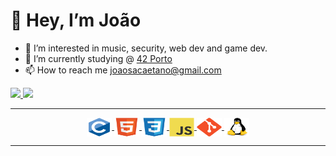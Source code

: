 👋 Hey, I’m João
=====

- 👀 I’m interested in music, security, web dev and game dev.
- 🌱 I’m currently studying @ [42 Porto](https://www.42porto.com/)
- 📫 How to reach me joaosacaetano@gmail.com

<div>
  <a href="https://github.com/joacaeta/">
  <img height="160em" src="https://github-readme-stats.vercel.app/api?username=jscaetano&show_icons=true&theme=dracula&include_all_commits=true&count_private=true"/>
  <img height="160em" src="https://github-readme-stats.vercel.app/api/top-langs/?username=jscaetano&layout=compact&langs_count=8&theme=dracula"/>
</div>

 <hr/>
<div style="display: inline_block" align="center">
    <img align="center" alt="C" height="30" width="40" src="https://raw.githubusercontent.com/devicons/devicon/1119b9f84c0290e0f0b38982099a2bd027a48bf1/icons/c/c-original.svg">
  <img align="center" alt="HTML" height="30" width="40" src="https://raw.githubusercontent.com/devicons/devicon/master/icons/html5/html5-original.svg">
  <img align="center" alt="CSS" height="30" width="40" src="https://raw.githubusercontent.com/devicons/devicon/master/icons/css3/css3-original.svg">
  <img align="center" alt="Js" height="30" width="40" src="https://raw.githubusercontent.com/devicons/devicon/master/icons/javascript/javascript-original.svg">
 <img align="center" alt="Git" height="30" width="40" src="https://raw.githubusercontent.com/devicons/devicon/master/icons/git/git-original.svg">
  <img align="center" alt="Linux" height="30" width="40" src="https://raw.githubusercontent.com/devicons/devicon/master/icons/linux/linux-original.svg">
  </div>
  <hr/>


<!---
jscaetano/jscaetano is a ✨ special ✨ repository because its `README.md` (this file) appears on your GitHub profile.
You can click the Preview link to take a look at your changes.
--->
